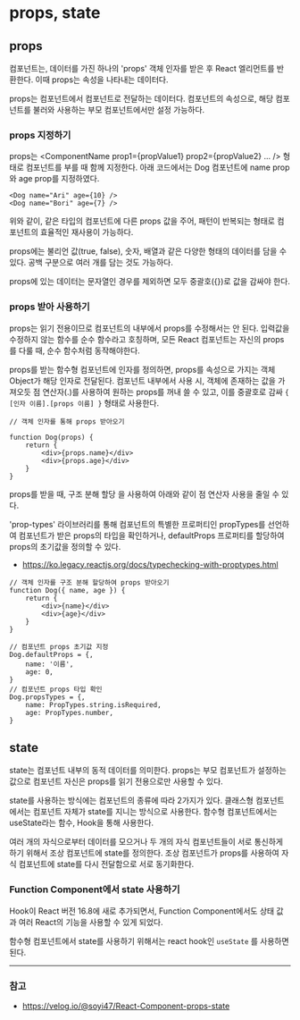 # props, state

## props

컴포넌트는, 데이터를 가진 하나의 'props' 객체 인자를 받은 후 React 엘리먼트를 반환한다. 이때 props는 속성을 나타내는 데이터다.

props는 컴포넌트에서 컴포넌트로 전달하는 데이터다. 컴포넌트의 속성으로, 해당 컴포넌트를 불러와 사용하는 부모 컴포넌트에서만 설정 가능하다.

### props 지정하기

props는 <ComponentName prop1={propValue1} prop2={propValue2} ... /> 형태로 컴포넌트를 부를 때 함께 지정한다. 아래 코드에서는 Dog 컴포넌트에 name prop와 age prop를 지정하였다.

```tsx
<Dog name="Ari" age={10} />
<Dog name="Bori" age={7} />
```

위와 같이, 같은 타입의 컴포넌트에 다른 props 값을 주어, 패턴이 반복되는 형태로 컴포넌트의 효율적인 재사용이 가능하다.

props에는 불리언 값(true, false), 숫자, 배열과 같은 다양한 형태의 데이터를 담을 수 있다. 공백 구분으로 여러 개를 담는 것도 가능하다.

props에 있는 데이터는 문자열인 경우를 제외하면 모두 중괄호({})로 값을 감싸야 한다.

### props 받아 사용하기

props는 읽기 전용이므로 컴포넌트의 내부에서 props를 수정해서는 안 된다. 입력값을 수정하지 않는 함수를 순수 함수라고 호칭하며, 모든 React 컴포넌트는 자신의 props를 다룰 때, 순수 함수처럼 동작해야한다.

props를 받는 함수형 컴포넌트에 인자를 정의하면, props를 속성으로 가지는 객체 Object가 해당 인자로 전달된다. 컴포넌트 내부에서 사용 시, 객체에 존재하는 값을 가져오듯 점 연산자(.)를 사용하여 원하는 props를 꺼내 쓸 수 있고, 이를 중괄호로 감싸 `{ [인자 이름].[props 이름] }` 형태로 사용한다.

```tsx
// 객체 인자를 통해 props 받아오기

function Dog(props) {
	return {
		<div>{props.name}</div>
		<div>{props.age}</div>
	}
}
```

props를 받을 때, 구조 분해 할당 을 사용하여 아래와 같이 점 연산자 사용을 줄일 수 있다.

'prop-types' 라이브러리를 통해 컴포넌트의 특별한 프로퍼티인 propTypes를 선언하여 컴포넌트가 받은 props의 타입을 확인하거나, defaultProps 프로퍼티를 할당하여 props의 초기값을 정의할 수 있다.

- https://ko.legacy.reactjs.org/docs/typechecking-with-proptypes.html

```tsx
// 객체 인자를 구조 분해 할당하여 props 받아오기
function Dog({ name, age }) {
	return {
		<div>{name}</div>
		<div>{age}</div>
	}
}

// 컴포넌트 props 초기값 지정
Dog.defaultProps = {,
	name: '이름',
    age: 0,
}
// 컴포넌트 props 타입 확인
Dog.propsTypes = {,
	name: PropTypes.string.isRequired,
    age: PropTypes.number,
}
```

## state

state는 컴포넌트 내부의 동적 데이터를 의미한다. props는 부모 컴포넌트가 설정하는 값으로 컴포넌트 자신은 props를 읽기 전용으로만 사용할 수 있다.

state를 사용하는 방식에는 컴포넌트의 종류에 따라 2가지가 있다. 클래스형 컴포넌트에서는 컴포넌트 자체가 state를 지니는 방식으로 사용한다. 함수형 컴포넌트에서는 useState라는 함수, Hook을 통해 사용한다.

여러 개의 자식으로부터 데이터를 모으거나 두 개의 자식 컴포넌트들이 서로 통신하게 하기 위해서 조상 컴포넌트에 state를 정의한다. 조상 컴포넌트가 props를 사용하여 자식 컴포넌트에 state를 다시 전달함으로 서로 동기화한다.

### Function Component에서 state 사용하기

Hook이 React 버전 16.8에 새로 추가되면서, Function Component에서도 상태 값과 여러 React의 기능을 사용할 수 있게 되었다.

함수형 컴포넌트에서 state를 사용하기 위해서는 react hook인 `useState` 를 사용하면 된다.

---

### 참고

- https://velog.io/@soyi47/React-Component-props-state
